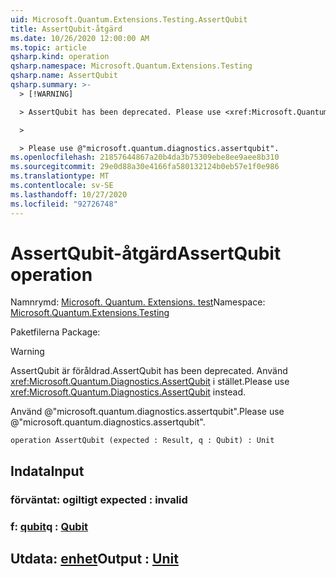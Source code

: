 ```yaml
---
uid: Microsoft.Quantum.Extensions.Testing.AssertQubit
title: AssertQubit-åtgärd
ms.date: 10/26/2020 12:00:00 AM
ms.topic: article
qsharp.kind: operation
qsharp.namespace: Microsoft.Quantum.Extensions.Testing
qsharp.name: AssertQubit
qsharp.summary: >-
  > [!WARNING]

  > AssertQubit has been deprecated. Please use <xref:Microsoft.Quantum.Diagnostics.AssertQubit> instead.

  >

  > Please use @"microsoft.quantum.diagnostics.assertqubit".
ms.openlocfilehash: 21857644867a20b4da3b75309ebe8ee9aee8b310
ms.sourcegitcommit: 29e0d88a30e4166fa580132124b0eb57e1f0e986
ms.translationtype: MT
ms.contentlocale: sv-SE
ms.lasthandoff: 10/27/2020
ms.locfileid: "92726748"
---
```

# <a name="assertqubit-operation"></a><span data-ttu-id="64dc7-102">AssertQubit-åtgärd</span><span class="sxs-lookup"><span data-stu-id="64dc7-102">AssertQubit operation</span></span>

<span data-ttu-id="64dc7-103">Namnrymd: [Microsoft. Quantum. Extensions. test](xref:Microsoft.Quantum.Extensions.Testing)</span><span class="sxs-lookup"><span data-stu-id="64dc7-103">Namespace: [Microsoft.Quantum.Extensions.Testing](xref:Microsoft.Quantum.Extensions.Testing)</span></span>

<span data-ttu-id="64dc7-104">Paketfilerna [](https://nuget.org/packages/)</span><span class="sxs-lookup"><span data-stu-id="64dc7-104">Package: [](https://nuget.org/packages/)</span></span>


> [!WARNING]
> <span data-ttu-id="64dc7-105">AssertQubit är föråldrad.</span><span class="sxs-lookup"><span data-stu-id="64dc7-105">AssertQubit has been deprecated.</span></span> <span data-ttu-id="64dc7-106">Använd <xref:Microsoft.Quantum.Diagnostics.AssertQubit> i stället.</span><span class="sxs-lookup"><span data-stu-id="64dc7-106">Please use <xref:Microsoft.Quantum.Diagnostics.AssertQubit> instead.</span></span>
>
> <span data-ttu-id="64dc7-107">Använd @"microsoft.quantum.diagnostics.assertqubit".</span><span class="sxs-lookup"><span data-stu-id="64dc7-107">Please use @"microsoft.quantum.diagnostics.assertqubit".</span></span>



```qsharp
operation AssertQubit (expected : Result, q : Qubit) : Unit
```


## <a name="input"></a><span data-ttu-id="64dc7-108">Indata</span><span class="sxs-lookup"><span data-stu-id="64dc7-108">Input</span></span>

### <a name="expected--__invalidresult__"></a><span data-ttu-id="64dc7-109">förväntat: __ogiltigt <Result>__</span><span class="sxs-lookup"><span data-stu-id="64dc7-109">expected : __invalid<Result>__</span></span>




### <a name="q--qubit"></a><span data-ttu-id="64dc7-110">f: [qubit](xref:microsoft.quantum.lang-ref.qubit)</span><span class="sxs-lookup"><span data-stu-id="64dc7-110">q : [Qubit](xref:microsoft.quantum.lang-ref.qubit)</span></span>





## <a name="output--unit"></a><span data-ttu-id="64dc7-111">Utdata: [enhet](xref:microsoft.quantum.lang-ref.unit)</span><span class="sxs-lookup"><span data-stu-id="64dc7-111">Output : [Unit](xref:microsoft.quantum.lang-ref.unit)</span></span>

